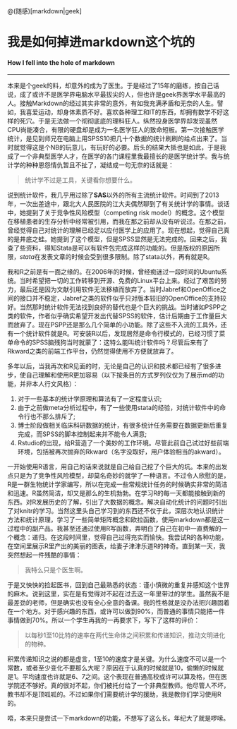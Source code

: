 @(随感)[markdown|geek]
# 我是如何掉进markdown这个坑的
#### How I fell into the hole of markdown

---


本来是个geek的料，却意外的成为了医生。于是经过了15年的磨练，按自己话说，成了或许不是医学界电脑水平最拔尖的人，但也许是geek界医学水平最高的人。接触Markdown的经过其实非常的意外，有如我充满矛盾和无奈的人生。譬如，我喜爱运动，却身体素质不好。喜欢各种理工和IT的东西，却拥有数学不好这样的死穴。于是无法做一个彻彻底底的理科狂人。纵然投身医学界却发现虽然CPU尚能凑合，有限的硬盘却是成为一名医学狂人的致命短板。第一次接触医学统计，是见到师兄在电脑上用SPSS10把几十个数据的统计刷刷的给点出来了。当时就觉得这是个NB的玩意儿，有玩好的必要。后头的结果大抵也是如此，于是我成了一个非典型医学人才，在医学的各门课程里我最擅长的是医学统计学。我与统计学的种种恩怨情仇暂且不扯了，凝结成一句无奈的话就是：

>  统计学不过是工具，关键看你想要什么。

说到统计软件，我几乎用过除了**SAS**以外的所有主流统计软件。时间到了2013年，一次出差途中，跟北大人民医院的江大夫偶然聊到了有关统计学的事情。谈话中，她提到了关于竞争性风险模型（competing risk model）的概念。这个模型在移植患者的生存分析中经常被引用，而我在那之前却从没有听说过。在那之前，曾经觉得自己对统计的理解已经足以应付医学上的应用了。现在想起，觉得自己真的是井底之蛙。她提到了这个模型，但是SPSS显然是无法完成的。回来之后，我查了些资料，得知Stata是可以有软件包完成这样的功能的。但是版权的原因所限，*stata*在发表文章的时候会受到很多限制。除了stata以外，再有就是R。

我和R之前是有一面之缘的。在2006年的时候，曾经痴迷过一段时间的Ubuntu系统。当时希望把一切的工作转移到开源、免费的Linux平台上来。经过了艰苦的努力，最后还是因为文献引用软件无法移植而放弃了。当时Jabref和OpenOffice之间的接口并不稳定，Jabref之类的软件似乎只对版本较旧的OpenOffice的支持较好。当然那时统计软件无法找到良好的替代也是个巨大的挑战。当时诸如PSPP之类的软件，作者似乎确实希望开发出代替SPSS的软件，估计后期由于工作量巨大而放弃了。现在PSPP还是那么几个简单的小功能。除了这些不入流的工具外，还有一个统计软件就是R。可安装R以后，发现居然是命令行模式的，已经习惯了菜单命令的SPSS脑残狗当时就蒙了：这特么能叫统计软件吗？尽管后来有了Rkward之类的前端工作平台，仍然觉得使用不方便就放弃了。

多年以后，当我再次和R见面的时，无论是自己的认识和技术都已经有了很多进步，使自己理解和使用R更加容易（以下按条目的方式罗列仅仅为了展示md的功能，并非本人行文风格）：
1. 对于一些基本的统计学原理和算法有了一定程度认识;
2. 由于之前做meta分析过程中，有了一些使用stata的经验，对统计软件中的命令行也不那么排斥了;
3. 博士阶段做相关临床科研数据的统计，有很多统计任务需要在数据更新后重复完成，而SPSS的脚本控制起来并不能令人满意;
4. Rstudio的出现，给R营造了一个美妙的工作环境。尽管此前自己试过好些前端环境，包括被再次抛弃的Rkward（名字没取好，用户体验相当的akward）。

一开始使用R语言，用自己的话来说就是自己给自己挖了个巨大的坑。本来的出发点只是为了竞争性风险模型，却莫名奇妙的就学了一种语言。不过令人欣慰的是，R是一群生物统计学家编写，所以在完成一些常规统计任务的时候确实非常的简洁和迅速。R虽然简洁，却又是那么的生机勃勃。在学习R的每一天都能接触到新的东西。对R发展历史的了解，引出了大数据的概念。解决自动化统计的问题时引出了对knitr的学习。当然这里头自己学习到的东西还不仅于此，深层次地认识统计方法和统计原理，学习了一些简单矩阵概念和欧拉函数，使用markdown都是这一过程中的副产品。我甚至还通过使用R写函数，弄明白了自己在初中一直费解的一个概念：递归。在这段时间里，觉得自己过得充实而愉快。我尝试R的各种功能，在空间里展示R里产出的美丽的图表，给妻子津津乐道R的神奇。直到某一天，我突然想起一件残酷的事情：

>  我特么只是个医生啊。

于是又怏怏的捡起医书，回到自己最熟悉的状态：谨小慎微的重复并感知这个世界的麻木。说到这里，实在是有觉得对不起在过去这一年里带过的学生。虽然我不是最差劲的老师，但是确实也没有全心全意的备课。我的性格就是没办法把兴趣固着在一个地方。对于感兴趣的东西，或许可以做到90%，而普通的事情只能把一件事情做到70%。所以一个学生再我的一再要求下，写下了这样的评价：

> 以每秒1至10比特的速率在两代生命体之间积累和传递知识，推动文明进化的物种。

积累传递知识之说的都是虚言，1至10的速度才是关键。为什么速度不可以是一个常数，或者至少变化不要那么大呢？原因在于认真的时候就是10，偷懒的时候就是1。平均速度也许就是6、7之间。这个表现在普通高校或许可以算及格，但在医学院还不够好。真的很对不起，你们被托付给了一个非典型教师。他尽管人不坏，教书却不是顶呱呱的。不过如果你们需要统计学的援助，我是教你们学习使用R的。

唔，本来只是尝试一下markdown的功能，不想写了这么长。年纪大了就是啰嗦。



